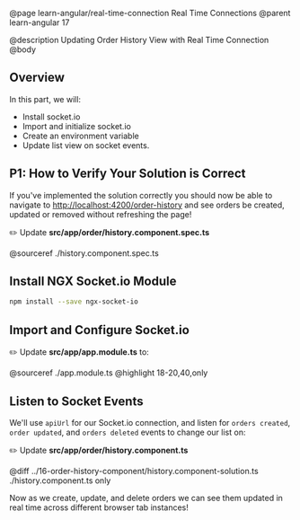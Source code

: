 @page learn-angular/real-time-connection Real Time Connections
@parent learn-angular 17

@description Updating Order History View with Real Time Connection
@body

## Overview

In this part, we will:

- Install socket.io
- Import and initialize socket.io
- Create an environment variable
- Update list view on socket events.

## P1: How to Verify Your Solution is Correct

If you've implemented the solution correctly you should now be able to navigate to <a href="http://localhost:4200/order-history" target="\_blank">http://localhost:4200/order-history</a> and see orders be created, updated or removed without refreshing the page!

✏️ Update __src/app/order/history.component.spec.ts__

@sourceref ./history.component.spec.ts

## Install NGX Socket.io Module

```bash
npm install --save ngx-socket-io
```

## Import and Configure Socket.io

✏️ Update __src/app/app.module.ts__ to:

@sourceref ./app.module.ts
@highlight 18-20,40,only

<!-- This polyfill doesn't seem neccesary for Angular 10, but the bug is still open and doesn't mention Angular 9+, so I'm leaving this here until the issue is actually resolved.
     Bug report: https://github.com/socketio/socket.io-client/issues/1206 
-->

<!-- ## Use Polyfills

Currently there's a bug with the latest CLI verion when using socket.io. Until it's fixed, we can use polyfills.

✏️ Update __src/polyfills.ts__ to:

@sourceref ./polyfills.ts
@highlight 20, only
-->

## Listen to Socket Events

 We'll use `apiUrl` for our Socket.io connection, and listen for `orders created`, `order updated`, and `orders deleted` events to change our list on:

✏️ Update __src/app/order/history.component.ts__

 @diff ../16-order-history-component/history.component-solution.ts ./history.component.ts only


Now as we create, update, and delete orders we can see them updated in real time across different browser tab instances!
